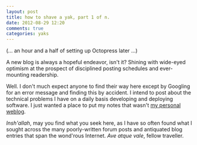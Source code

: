 ```yaml
---
layout: post
title: how to shave a yak, part 1 of n.
date: 2012-08-29 12:20
comments: true
categories: yaks
---
```


(... an hour and a half of setting up Octopress later ...)

A new blog is always a hopeful endeavor, isn't it? Shining with wide-eyed
optimism at the prospect of disciplined posting schedules and ever-mounting
readership.

Well. I don't much expect anyone to find their way here except by Googling for
an error message and finding this by accident. I intend to post about the
technical problems I have on a daily basis developing and deploying software. I
just wanted a place to put my notes that wasn't [my personal weblog](http://iconocla.st/).

_Insh'allah_, may you find what you seek here, as I have so often found what I
sought across the many poorly-written forum posts and antiquated blog entries
that span the wond'rous Internet. _Ave atque vale_, fellow traveller.

